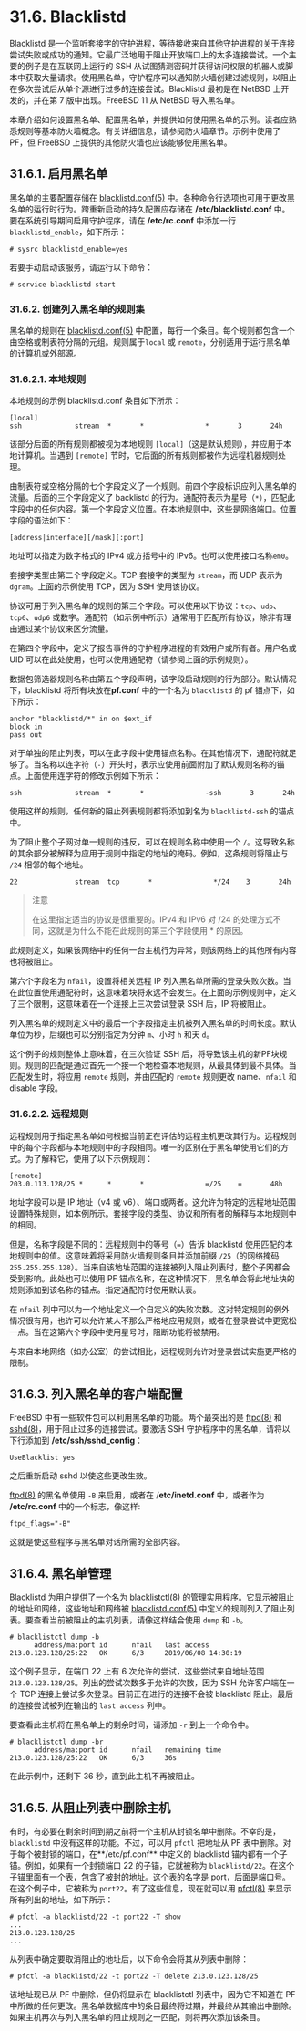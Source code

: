 # 31.6. Blacklistd

Blacklistd 是一个监听套接字的守护进程，等待接收来自其他守护进程的关于连接尝试失败或成功的通知。它最广泛地用于阻止开放端口上的太多连接尝试。一个主要的例子是在互联网上运行的 SSH 从试图猜测密码并获得访问权限的机器人或脚本中获取大量请求。使用黑名单，守护程序可以通知防火墙创建过滤规则，以阻止在多次尝试后从单个源进行过多的连接尝试。Blacklistd 最初是在 NetBSD 上开发的，并在第 7 版中出现。FreeBSD 11 从 NetBSD 导入黑名单。

本章介绍如何设置黑名单、配置黑名单，并提供如何使用黑名单的示例。读者应熟悉规则等基本防火墙概念。有关详细信息，请参阅防火墙章节。示例中使用了 PF，但 FreeBSD 上提供的其他防火墙也应该能够使用黑名单。

## 31.6.1. 启用黑名单

黑名单的主要配置存储在 [blacklistd.conf(5)](https://www.freebsd.org/cgi/man.cgi?query=blacklistd.conf&sektion=5&format=html) 中。各种命令行选项也可用于更改黑名单的运行时行为。跨重新启动的持久配置应存储在 **/etc/blacklistd.conf** 中。要在系统引导期间启用守护程序，请在 **/etc/rc.conf** 中添加一行 `blacklistd_enable`，如下所示：

```
# sysrc blacklistd_enable=yes
```

若要手动启动该服务，请运行以下命令：

```
# service blacklistd start
```

### 31.6.2. 创建列入黑名单的规则集

黑名单的规则在 [blacklistd.conf(5)](https://www.freebsd.org/cgi/man.cgi?query=blacklistd.conf&sektion=5&format=html) 中配置，每行一个条目。每个规则都包含一个由空格或制表符分隔的元组。规则属于`local` 或  `remote`，分别适用于运行黑名单的计算机或外部源。

### 31.6.2.1. 本地规则

本地规则的示例 blacklistd.conf 条目如下所示：

```
[local]
ssh             stream  *       *               *       3       24h
```

该部分后面的所有规则都被视为本地规则 `[local]`（这是默认规则），并应用于本地计算机。当遇到 `[remote]` 节时，它后面的所有规则都被作为远程机器规则处理。

由制表符或空格分隔的七个字段定义了一个规则。前四个字段标识应列入黑名单的流量。后面的三个字段定义了 backlistd 的行为。通配符表示为星号（`*`），匹配此字段中的任何内容。第一个字段定义位置。在本地规则中，这些是网络端口。位置字段的语法如下：

```
[address|interface][/mask][:port]
```

地址可以指定为数字格式的 IPv4 或方括号中的 IPv6。也可以使用接口名称`em0`。

套接字类型由第二个字段定义。TCP 套接字的类型为 `stream`，而 UDP 表示为  `dgram`。上面的示例使用 TCP，因为 SSH 使用该协议。

协议可用于列入黑名单的规则的第三个字段。可以使用以下协议：`tcp`、`udp`、`tcp6`、`udp6` 或数字。通配符（如示例中所示）通常用于匹配所有协议，除非有理由通过某个协议来区分流量。

在第四个字段中，定义了报告事件的守护程序进程的有效用户或所有者。用户名或 UID 可以在此处使用，也可以使用通配符（请参阅上面的示例规则）。

数据包筛选器规则名称由第五个字段声明，该字段启动规则的行为部分。默认情况下，blacklistd 将所有块放在**pf.conf** 中的一个名为 `blacklistd` 的 pf 锚点下，如下所示：

```
anchor "blacklistd/*" in on $ext_if
block in
pass out
```

对于单独的阻止列表，可以在此字段中使用锚点名称。在其他情况下，通配符就足够了。当名称以连字符（`-`）开头时，表示应使用前面附加了默认规则名称的锚点。上面使用连字符的修改示例如下所示：

```
ssh             stream  *       *               -ssh       3       24h
```

使用这样的规则，任何新的阻止列表规则都将添加到名为 `blacklistd-ssh` 的锚点中。

为了阻止整个子网对单一规则的违反，可以在规则名称中使用一个 `/`。这导致名称的其余部分被解释为应用于规则中指定的地址的掩码。例如，这条规则将阻止与 `/24` 相邻的每个地址。

```
22              stream  tcp       *               */24    3       24h
```

>注意 
>
>在这里指定适当的协议是很重要的。IPv4 和 IPv6 对 /24 的处理方式不同，这就是为什么不能在此规则的第三个字段使用 * 的原因。

此规则定义，如果该网络中的任何一台主机行为异常，则该网络上的其他所有内容也将被阻止。

第六个字段名为 `nfail`，设置将相关远程 IP 列入黑名单所需的登录失败次数。当在此位置使用通配符时，这意味着块将永远不会发生。在上面的示例规则中，定义了三个限制，这意味着在一个连接上三次尝试登录 SSH 后，IP 将被阻止。

列入黑名单的规则定义中的最后一个字段指定主机被列入黑名单的时间长度。默认单位为秒，后缀也可以分别指定为分钟 `m`、小时 `h` 和天 `d`。

这个例子的规则整体上意味着，在三次验证 SSH 后，将导致该主机的新PF块规则。规则的匹配是通过首先一个接一个地检查本地规则，从最具体到最不具体。当匹配发生时，将应用 `remote` 规则，并由匹配的 `remote` 规则更改 name、`nfail` 和 disable 字段。

### 31.6.2.2. 远程规则

远程规则用于指定黑名单如何根据当前正在评估的远程主机更改其行为。远程规则中的每个字段都与本地规则中的字段相同。唯一的区别在于黑名单使用它们的方式。为了解释它，使用了以下示例规则：

```
[remote]
203.0.113.128/25 *      *       *               =/25    =       48h
```

地址字段可以是 IP 地址（v4 或 v6）、端口或两者。这允许为特定的远程地址范围设置特殊规则，如本例所示。套接字段的类型、协议和所有者的解释与本地规则中的相同。

但是，名称字段是不同的：远程规则中的等号（`=`）告诉 blacklistd 使用匹配的本地规则中的值。这意味着将采用防火墙规则条目并添加前缀 `/25`（的网络掩码`255.255.255.128`）。当来自该地址范围的连接被列入阻止列表时，整个子网都会受到影响。此处也可以使用 PF 锚点名称，在这种情况下，黑名单会将此地址块的规则添加到该名称的锚点。指定通配符时使用默认表。

在 `nfail` 列中可以为一个地址定义一个自定义的失败次数。这对特定规则的例外情况很有用，也许可以允许某人不那么严格地应用规则，或者在登录尝试中更宽松一点。当在这第六个字段中使用星号时，阻断功能将被禁用。

与来自本地网络（如办公室）的尝试相比，远程规则允许对登录尝试实施更严格的限制。

## 31.6.3. 列入黑名单的客户端配置

FreeBSD 中有一些软件包可以利用黑名单的功能。两个最突出的是 [ftpd(8)](https://www.freebsd.org/cgi/man.cgi?query=ftpd&sektion=8&format=html) 和 [sshd(8)](https://www.freebsd.org/cgi/man.cgi?query=sshd&sektion=8&format=html)，用于阻止过多的连接尝试。要激活 SSH 守护程序中的黑名单，请将以下行添加到 **/etc/ssh/sshd_config**：

```
UseBlacklist yes
```

之后重新启动 sshd 以使这些更改生效。

[ftpd(8)](https://www.freebsd.org/cgi/man.cgi?query=ftpd&sektion=8&format=html) 的黑名单使用 `-B` 来启用，或者在 /**etc/inetd.conf** 中，或者作为 **/etc/rc.conf** 中的一个标志，像这样:

```
ftpd_flags="-B"
```

这就是使这些程序与黑名单对话所需的全部内容。

## 31.6.4. 黑名单管理

Blacklistd 为用户提供了一个名为 [blacklistctl(8)](https://www.freebsd.org/cgi/man.cgi?query=blacklistctl&sektion=8&format=html) 的管理实用程序。它显示被阻止的地址和网络，这些地址和网络被 [blacklistd.conf(5)](https://www.freebsd.org/cgi/man.cgi?query=blacklistd.conf&sektion=5&format=html) 中定义的规则列入了阻止列表。要查看当前被阻止的主机列表，请像这样结合使用 `dump` 和 `-b`。

```
# blacklistctl dump -b
      address/ma:port id      nfail   last access
213.0.123.128/25:22   OK      6/3     2019/06/08 14:30:19
```

这个例子显示，在端口 22 上有 6 次允许的尝试，这些尝试来自地址范围`213.0.123.128/25`。列出的尝试次数多于允许的次数，因为 SSH 允许客户端在一个 TCP 连接上尝试多次登录。目前正在进行的连接不会被 blacklistd 阻止。最后的连接尝试被列在输出的 `last access` 列中。

要查看此主机将在黑名单上的剩余时间，请添加 `-r` 到上一个命令中。

```
# blacklistctl dump -br
      address/ma:port id      nfail   remaining time
213.0.123.128/25:22   OK      6/3     36s
```

在此示例中，还剩下 36 秒，直到此主机不再被阻止。

## 31.6.5. 从阻止列表中删除主机

有时，有必要在剩余时间到期之前将一个主机从封锁名单中删除。不幸的是，`blacklistd` 中没有这样的功能。不过，可以用 `pfctl` 把地址从 PF 表中删除。对于每个被封锁的端口，在**/etc/pf.conf** 中定义的 blacklistd 锚内都有一个子锚。例如，如果有一个封锁端口 22 的子锚，它就被称为 `blacklistd/22`。在这个子锚里面有一个表，包含了被封的地址。这个表的名字是 port，后面是端口号。在这个例子中，它被称为 `port22`。有了这些信息，现在就可以用 [pfctl(8)](https://www.freebsd.org/cgi/man.cgi?query=pfctl&sektion=8&format=html) 来显示所有列出的地址，如下所示：

```
# pfctl -a blacklistd/22 -t port22 -T show
...
213.0.123.128/25
...
```

从列表中确定要取消阻止的地址后，以下命令会将其从列表中删除：

```
# pfctl -a blacklistd/22 -t port22 -T delete 213.0.123.128/25
```

该地址现已从 PF 中删除，但仍将显示在 blacklistctl 列表中，因为它不知道在 PF 中所做的任何更改。黑名单数据库中的条目最终将过期，并最终从其输出中删除。如果主机再次与列入黑名单的阻止规则之一匹配，则将再次添加该条目。
